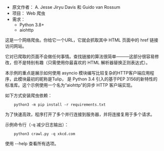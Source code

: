 
- 原文作者：  A. Jesse Jiryu Davis 和 Guido van Rossum
- 项目： Web 爬虫
- 需求：
  - Python 3.8+
  - aiohttp

这是一个网络爬虫。你给它一个URL，它就会抓取其中 HTML 页面中的 href 链接访问网站。

它对已爬取的页面不会做任何事情。查找链接的算法很简单———这部分很容易修改，但不是特别有趣（只需使用你最喜欢的 HTML 解析器替换正则表达式）。

本示例的重点是展示如何使用 asyncio 模块编写比较复杂的HTTP客户端应用程序，此模块最初的昵称是Tulip， 是 Python 3.4 引入的基于PEP 3156的新特性的标准库。这个示例使用一个名为“aiohttp”的异步 HTTP 客户端实现。

如下方式安装爬虫依赖：

```
    python3 -m pip install -r requirements.txt
```

为了快速高效，程序打开了多个并行连接到服务器，并将连接复用于多个请求。

示例命令行（-q 减少日志输出）：

```
    python3 crawl.py -q xkcd.com
```

使用 --help 查看所有选项。